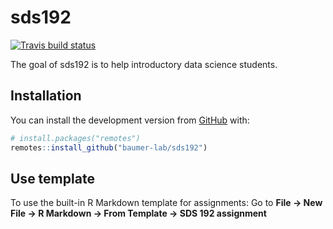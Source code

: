 
<!-- README.md is generated from README.Rmd. Please edit that file -->
sds192
======

<!-- badges: start -->
[![Travis build status](https://travis-ci.org/baumer-lab/sds192.svg?branch=master)](https://travis-ci.org/baumer-lab/sds192) <!-- badges: end -->

The goal of sds192 is to help introductory data science students.

Installation
------------

You can install the development version from [GitHub](https://github.com/) with:

``` r
# install.packages("remotes")
remotes::install_github("baumer-lab/sds192")
```

Use template
------------

To use the built-in R Markdown template for assignments: Go to **File -&gt; New File -&gt; R Markdown -&gt; From Template -&gt; SDS 192 assignment**
